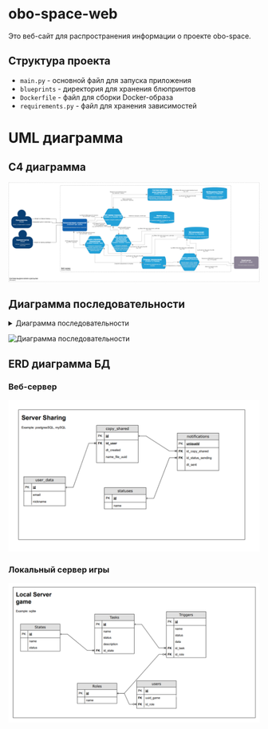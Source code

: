# obo-space-web
Это веб-сайт для распространения информации о проекте obo-space.

## Структура проекта

- `main.py` - основной файл для запуска приложения
- `blueprints` - директория для хранения блюпринтов
- `Dockerfile` - файл для сборки Docker-образа
- `requirements.py` - файл для хранения зависимостей

# UML диаграмма

## C4 диаграмма
![C4 диаграмма](resource_readme/c4/IvanovAndrey_C4.png)

## Диаграмма последовательности
<details>
<summary>Диаграмма последовательности</summary>

```plantuml
@startuml
actor Пользователь
participant "Веб-приложение" as Web
participant "Служба аутентификации" as Auth
participant "Служба игр" as Game
participant "Служба уведомлений" as Notify
database "База данных пользователей" as UserDB
database "База данных игр" as GameDB
queue "Очередь сообщений" as MQ
participant "Служба электронной почты" as Email

== Поток веб сайта ==
Пользователь -> Web: Заходит на сайт
Web --> Страница: Отображение страницы

Пользователь -> Web: Нажимает на кнопку "Загрузить игру" 
Web -> Game: Проверка доступности игры
Game --> Web: Ссылка на загрузку
Web --> Пользователь: Загрузка игры

== Поток загрузки игры ==
Пользователь -> Web: Запрос на копию игры
Web -> Game: Проверка доступности игры
Game -> GameDB: Проверка статуса игры
GameDB --> Game: Детали игры
Game -> UserDB: Проверка прав пользователя
UserDB --> Game: Статус пользователя
Game --> Web: Ссылка на загрузку
Web --> Пользователь: Загрузка игры начата

== Поток уведомлений ==
Game -> MQ: Публикация события загрузки
MQ -> Notify: Обработка события
Notify -> Email: Генерация электронной почты
Email -> Пользователь: Отправка подтверждения загрузки

@enduml

```
</details>

![Диаграмма последовательности](data:image/png;base64,dLLDRzD04BsljFzXrNl-059GGI1EGSe1SNPR8oAHjYJEeRSsfXIKGWLKwYrLu0_OhjFcet7-mku_uisiOoUfQo8EiTUhUJDltflTRBSzf-LrcX-aS7QzWvRIrphHKtEkx_2ET62wUaZVKXmYiB7RE7JsFRMbVs8xhEYvETOZFKNiBJPcM0-tbDDMRzsTTSG0QNo4XJfGoEjpvXcU8_C9k0dsFkCzOlopZlU-DC58tvXZ3dtbDDsoK2mYL8h1yHvCBSinGryVU8rtHrBiEPwpuxHT87_e0AsZG8p53FnwvbJfUP4e-DaqRzfkwyNp3TAiaYR8nuxReVY-ETD3Q0cUvboP4zH9T6Y-hj2jrKlx_CQK9gQBF0aLnNFCtCqPDdkSusNJQS1iAQfLzXgj97fIQeYgLgLuR2vKvIcP_KJfAtHAuv2O4uNQw3qofmYEfK00nP6f2BncVX7tEs63kFdkGgKboQGW366jnWNeOc_CXHGMeYfvvSj5PZqimTcIML-_II1IfbIaj4cW7bCAgVx0s3cOVs4EuoM57lY1uQ5XWRjtA39APyVq_jkC2KBdOFqzIvNvGiDOf6nCS4oE3-3ChfUOI46u1RxG6qO4b06D1sl8r9gq-2LFG80HBgfGuZuMWOus6uEqrY1dLOApjJD51sYc1tfSbHLTiSZu6qt0rOgjkIIS4iU0OeE7ur1yX_4iB2IgrLaU7tV1D1zCSs4lan2dgSkVwvCbHQrEU7iN8aSVmQHfoDMjZSiPfB2X1EBR19XVJ8bCoQh-wpQIWi6gNAy-rgd5-McFiMb7u1QIi1Y5ZKcnxUxluS_jBm00)

## ERD диаграмма БД
### Веб-сервер
![ERD диаграмма](resource_readme/erd/web-server.png)

### Локальный сервер игры
![ERD диаграмма](resource_readme/erd/localserver.png)

